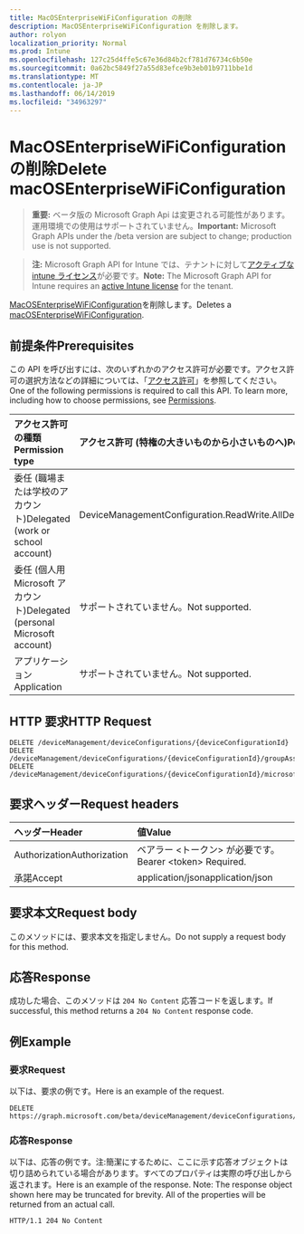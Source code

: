 ```yaml
---
title: MacOSEnterpriseWiFiConfiguration の削除
description: MacOSEnterpriseWiFiConfiguration を削除します。
author: rolyon
localization_priority: Normal
ms.prod: Intune
ms.openlocfilehash: 127c25d4ffe5c67e36d84b2cf781d76734c6b50e
ms.sourcegitcommit: 0a62bc5849f27a55d83efce9b3eb01b9711bbe1d
ms.translationtype: MT
ms.contentlocale: ja-JP
ms.lasthandoff: 06/14/2019
ms.locfileid: "34963297"
---
```

# <a name="delete-macosenterprisewificonfiguration"></a><span data-ttu-id="a4842-103">MacOSEnterpriseWiFiConfiguration の削除</span><span class="sxs-lookup"><span data-stu-id="a4842-103">Delete macOSEnterpriseWiFiConfiguration</span></span>

> <span data-ttu-id="a4842-104">**重要:** ベータ版の Microsoft Graph Api は変更される可能性があります。運用環境での使用はサポートされていません。</span><span class="sxs-lookup"><span data-stu-id="a4842-104">**Important:** Microsoft Graph APIs under the /beta version are subject to change; production use is not supported.</span></span>

> <span data-ttu-id="a4842-105">**注:** Microsoft Graph API for Intune では、テナントに対して[アクティブな intune ライセンス](https://go.microsoft.com/fwlink/?linkid=839381)が必要です。</span><span class="sxs-lookup"><span data-stu-id="a4842-105">**Note:** The Microsoft Graph API for Intune requires an [active Intune license](https://go.microsoft.com/fwlink/?linkid=839381) for the tenant.</span></span>

<span data-ttu-id="a4842-106">[MacOSEnterpriseWiFiConfiguration](../resources/intune-deviceconfig-macosenterprisewificonfiguration.md)を削除します。</span><span class="sxs-lookup"><span data-stu-id="a4842-106">Deletes a [macOSEnterpriseWiFiConfiguration](../resources/intune-deviceconfig-macosenterprisewificonfiguration.md).</span></span>

## <a name="prerequisites"></a><span data-ttu-id="a4842-107">前提条件</span><span class="sxs-lookup"><span data-stu-id="a4842-107">Prerequisites</span></span>
<span data-ttu-id="a4842-p101">この API を呼び出すには、次のいずれかのアクセス許可が必要です。アクセス許可の選択方法などの詳細については、「[アクセス許可](/graph/permissions-reference)」を参照してください。</span><span class="sxs-lookup"><span data-stu-id="a4842-p101">One of the following permissions is required to call this API. To learn more, including how to choose permissions, see [Permissions](/graph/permissions-reference).</span></span>

|<span data-ttu-id="a4842-110">アクセス許可の種類</span><span class="sxs-lookup"><span data-stu-id="a4842-110">Permission type</span></span>|<span data-ttu-id="a4842-111">アクセス許可 (特権の大きいものから小さいものへ)</span><span class="sxs-lookup"><span data-stu-id="a4842-111">Permissions (from most to least privileged)</span></span>|
|:---|:---|
|<span data-ttu-id="a4842-112">委任 (職場または学校のアカウント)</span><span class="sxs-lookup"><span data-stu-id="a4842-112">Delegated (work or school account)</span></span>|<span data-ttu-id="a4842-113">DeviceManagementConfiguration.ReadWrite.All</span><span class="sxs-lookup"><span data-stu-id="a4842-113">DeviceManagementConfiguration.ReadWrite.All</span></span>|
|<span data-ttu-id="a4842-114">委任 (個人用 Microsoft アカウント)</span><span class="sxs-lookup"><span data-stu-id="a4842-114">Delegated (personal Microsoft account)</span></span>|<span data-ttu-id="a4842-115">サポートされていません。</span><span class="sxs-lookup"><span data-stu-id="a4842-115">Not supported.</span></span>|
|<span data-ttu-id="a4842-116">アプリケーション</span><span class="sxs-lookup"><span data-stu-id="a4842-116">Application</span></span>|<span data-ttu-id="a4842-117">サポートされていません。</span><span class="sxs-lookup"><span data-stu-id="a4842-117">Not supported.</span></span>|

## <a name="http-request"></a><span data-ttu-id="a4842-118">HTTP 要求</span><span class="sxs-lookup"><span data-stu-id="a4842-118">HTTP Request</span></span>
<!-- {
  "blockType": "ignored"
}
-->
``` http
DELETE /deviceManagement/deviceConfigurations/{deviceConfigurationId}
DELETE /deviceManagement/deviceConfigurations/{deviceConfigurationId}/groupAssignments/{deviceConfigurationGroupAssignmentId}/deviceConfiguration
DELETE /deviceManagement/deviceConfigurations/{deviceConfigurationId}/microsoft.graph.windowsDomainJoinConfiguration/networkAccessConfigurations/{deviceConfigurationId}
```

## <a name="request-headers"></a><span data-ttu-id="a4842-119">要求ヘッダー</span><span class="sxs-lookup"><span data-stu-id="a4842-119">Request headers</span></span>
|<span data-ttu-id="a4842-120">ヘッダー</span><span class="sxs-lookup"><span data-stu-id="a4842-120">Header</span></span>|<span data-ttu-id="a4842-121">値</span><span class="sxs-lookup"><span data-stu-id="a4842-121">Value</span></span>|
|:---|:---|
|<span data-ttu-id="a4842-122">Authorization</span><span class="sxs-lookup"><span data-stu-id="a4842-122">Authorization</span></span>|<span data-ttu-id="a4842-123">ベアラー &lt;トークン&gt; が必要です。</span><span class="sxs-lookup"><span data-stu-id="a4842-123">Bearer &lt;token&gt; Required.</span></span>|
|<span data-ttu-id="a4842-124">承諾</span><span class="sxs-lookup"><span data-stu-id="a4842-124">Accept</span></span>|<span data-ttu-id="a4842-125">application/json</span><span class="sxs-lookup"><span data-stu-id="a4842-125">application/json</span></span>|

## <a name="request-body"></a><span data-ttu-id="a4842-126">要求本文</span><span class="sxs-lookup"><span data-stu-id="a4842-126">Request body</span></span>
<span data-ttu-id="a4842-127">このメソッドには、要求本文を指定しません。</span><span class="sxs-lookup"><span data-stu-id="a4842-127">Do not supply a request body for this method.</span></span>

## <a name="response"></a><span data-ttu-id="a4842-128">応答</span><span class="sxs-lookup"><span data-stu-id="a4842-128">Response</span></span>
<span data-ttu-id="a4842-129">成功した場合、このメソッドは `204 No Content` 応答コードを返します。</span><span class="sxs-lookup"><span data-stu-id="a4842-129">If successful, this method returns a `204 No Content` response code.</span></span>

## <a name="example"></a><span data-ttu-id="a4842-130">例</span><span class="sxs-lookup"><span data-stu-id="a4842-130">Example</span></span>

### <a name="request"></a><span data-ttu-id="a4842-131">要求</span><span class="sxs-lookup"><span data-stu-id="a4842-131">Request</span></span>
<span data-ttu-id="a4842-132">以下は、要求の例です。</span><span class="sxs-lookup"><span data-stu-id="a4842-132">Here is an example of the request.</span></span>
``` http
DELETE https://graph.microsoft.com/beta/deviceManagement/deviceConfigurations/{deviceConfigurationId}
```

### <a name="response"></a><span data-ttu-id="a4842-133">応答</span><span class="sxs-lookup"><span data-stu-id="a4842-133">Response</span></span>
<span data-ttu-id="a4842-p102">以下は、応答の例です。注:簡潔にするために、ここに示す応答オブジェクトは切り詰められている場合があります。すべてのプロパティは実際の呼び出しから返されます。</span><span class="sxs-lookup"><span data-stu-id="a4842-p102">Here is an example of the response. Note: The response object shown here may be truncated for brevity. All of the properties will be returned from an actual call.</span></span>
``` http
HTTP/1.1 204 No Content
```





